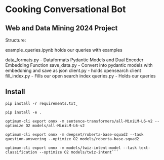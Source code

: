 # Cooking Conversational Bot

## Web and Data Mining 2024 Project

Structure:

example_queries.ipynb holds our queries with examples

data_formats.py - Dataformats Pydantic Models and Dual Encoder Embedding Function
save_data.py - Convert into pydantic models with embeddning and save as json
client.py - holds opensearch client
fill_index.py - Fills our open search index
queries.py - Holds our queries

## Install

```
pip install -r requirements.txt¸

pip install -e .

optimum-cli export onnx -m sentence-transformers/all-MiniLM-L6-v2 --optimize O2 models/all-MiniLM-L6-v2

optimum-cli export onnx -m deepset/roberta-base-squad2 --task question-answering --optimize O2 models/roberta-base-squad2

optimum-cli export onnx -m models/twiz-intent-model --task text-classification --optimize O2 models/twiz-intent```